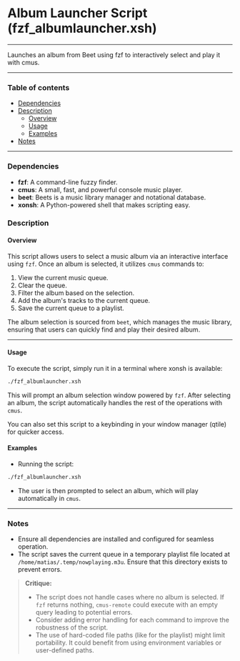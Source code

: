 # Album Launcher Script (fzf_albumlauncher.xsh)

---

Launches an album from Beet using fzf to interactively select and play it with cmus.

---

### Table of contents

- [Dependencies](#dependencies)
- [Description](#description)
    - [Overview](#overview)
    - [Usage](#usage)
    - [Examples](#examples)
- [Notes](#notes)

---

<a name="dependencies" />

### Dependencies

- **fzf**: A command-line fuzzy finder.
- **cmus**: A small, fast, and powerful console music player.
- **beet**: Beets is a music library manager and notational database.
- **xonsh**: A Python-powered shell that makes scripting easy.

<a name="description" />

### Description

<a name="overview" />

#### Overview

This script allows users to select a music album via an interactive interface using `fzf`. Once an album is selected, it utilizes `cmus` commands to:

1. View the current music queue.
2. Clear the queue.
3. Filter the album based on the selection.
4. Add the album's tracks to the current queue.
5. Save the current queue to a playlist.

The album selection is sourced from `beet`, which manages the music library, ensuring that users can quickly find and play their desired album.

---

<a name="usage" />

#### Usage

To execute the script, simply run it in a terminal where xonsh is available:

```sh
./fzf_albumlauncher.xsh
```

This will prompt an album selection window powered by `fzf`. After selecting an album, the script automatically handles the rest of the operations with `cmus`.

You can also set this script to a keybinding in your window manager (qtile) for quicker access.

<a name="examples" />

#### Examples

- Running the script:

```sh
./fzf_albumlauncher.xsh
```

- The user is then prompted to select an album, which will play automatically in `cmus`.

---

<a name="notes" />

### Notes

- Ensure all dependencies are installed and configured for seamless operation.
- The script saves the current queue in a temporary playlist file located at `/home/matias/.temp/nowplaying.m3u`. Ensure that this directory exists to prevent errors.

> **Critique:**
> 
> - The script does not handle cases where no album is selected. If `fzf` returns nothing, `cmus-remote` could execute with an empty query leading to potential errors.
> - Consider adding error handling for each command to improve the robustness of the script.
> - The use of hard-coded file paths (like for the playlist) might limit portability. It could benefit from using environment variables or user-defined paths.